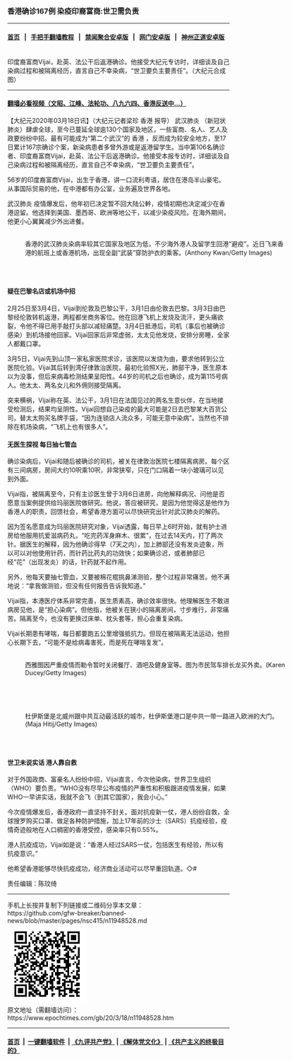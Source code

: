 ### 香港确诊167例 染疫印裔富商:世卫需负责
------------------------

#### [首页](https://github.com/gfw-breaker/banned-news/blob/master/README.md) &nbsp;&nbsp;|&nbsp;&nbsp; [手把手翻墙教程](https://github.com/gfw-breaker/guides/wiki) &nbsp;&nbsp;|&nbsp;&nbsp; [禁闻聚合安卓版](https://github.com/gfw-breaker/bn-android) &nbsp;&nbsp;|&nbsp;&nbsp; [网门安卓版](https://github.com/oGate2/oGate) &nbsp;&nbsp;|&nbsp;&nbsp; [神州正道安卓版](https://github.com/SzzdOgate/update) 



<div><img alt="" class="aligncenter wp-post-image" src="https://i.epochtimes.com/assets/uploads/2020/03/photo6307672736109013318@1200x1200-600x400.jpg"/>
<div class="red16 caption">
 印度裔富商Vijai，赴英、法公干后返港确诊。他接受大纪元专访时，详细谈及自己染病过程和被隔离经历，直言自己不幸染病，“世卫要负主要责任”。（大纪元合成图）
</div>
</div><hr/>

#### [翻墙必看视频（文昭、江峰、法轮功、八九六四、香港反送中...）](https://github.com/gfw-breaker/banned-news/blob/master/pages/link3.md)

<div><p>
 【大纪元2020年03月18日讯】（大纪元记者梁珍
 <ok href="https://www.epochtimes.com/gb/tag/%E9%A6%99%E6%B8%AF.html">
  香港
 </ok>
 报导）
 <ok href="https://www.epochtimes.com/gb/tag/%E6%AD%A6%E6%B1%89%E8%82%BA%E7%82%8E.html">
  武汉肺炎
 </ok>
 （新冠状肺炎）肆虐全球，至今已蔓延全球逾130个国家及地区，一些富商、名人、艺人及政要纷纷中招。最有可能成为“第二个武汉”的
 <ok href="https://www.epochtimes.com/gb/tag/%E9%A6%99%E6%B8%AF.html">
  香港
 </ok>
 ，反而成为较安全地方，至17日累计167宗确诊个案，新染病患者多曾外游或是返港留学生。当中第106名确诊者、印度裔富商Vijai，赴英、法公干后返港确诊。他接受本报专访时，详细谈及自己染病过程和被隔离经历，直言自己不幸染病，“世卫要负主要责任”。
</p>
<p>
 56岁的印度裔富商Vijai，出生于香港，讲一口流利粤语，居住在港岛半山豪宅。从事国际贸易的他，在中港都有办公室，业务遍及世界各地。
</p>
<p>
 <ok href="https://www.epochtimes.com/gb/tag/%E6%AD%A6%E6%B1%89%E8%82%BA%E7%82%8E.html">
  武汉肺炎
 </ok>
 疫情爆发后，他年初已决定暂不回大陆公龫，疫情初期也决定减少在香港逗留。他选择到美国、墨西哥、欧洲等地公干，以减少染疫风险。在海外期间，他更小心翼翼减少外出进餐。
</p>
<figure class="wp-caption aligncenter" id="attachment_11948544" style="width: 597px">
 <ok href="http://i.epochtimes.com/assets/uploads/2020/03/a1-2@1200x1200.jpg">
  <img alt="" class="wp-image-11948544 size-full" src="http://i.epochtimes.com/assets/uploads/2020/03/a1-2@1200x1200.jpg"/>
 </ok>
 <br/><figcaption class="wp-caption-text">
  香港的武汉肺炎染病率较其它国家及地区为低，不少海外港人及留学生回港“避疫”。近日飞来香港的航班上或香港机场，出现全副“武装”穿防护衣的乘客。(Anthony Kwan/Getty Images)
 </figcaption><br/>
</figure><br/>
<h4>
 疑在巴黎名店或机场中招
</h4>
<p>
 2月25日至3月4日，Vijai到伦敦及巴黎公干，3月1日由伦敦去巴黎。3月3日由巴黎经伦敦转机返港，两程都坐商务客位。他在回港飞机上发烧及流汗，更头痛欲裂，令他不得已用手敲打头部以减轻痛楚。3月4日抵港后，司机（事后也被确诊感染）到机场接他回家。Vijai回家后非常虚弱，太太见他发烧，安排分房睡，全家人都戴口罩。
</p>
<p>
 3月5日，Vijai先到山顶一家私家医院求诊，该医院以发烧为由，要求他转到公立医院化验。Vijai其后转到湾仔律敦治医院，最初化验照X光，肺部干净，医生原本以为没事，但后来病毒检测结果呈阳性。44岁的司机之后也确诊，成为第115号病人。他太太、两名女儿和外佣则接受隔离。
</p>
<p>
 突来横祸，Vijai称在英、法公干，3月1日在法国见过的两名生意伙伴，在当地接受检测后，结果均呈阴性。Vijai回想自己染疫的最大可能是2日去巴黎某大百货公司，替太太购买名牌手袋，“因为连锁店人流众多，可能无意中染病”。当然也不排除在机场染病，“飞机上也有很多人”。
</p>
<h4>
 无医生探视 每日抽七管血
</h4>
<p>
 确诊染病后，Vijai和随后被确诊的司机，被关在律敦治医院七楼隔离病房。每个区有三间病房，房间大约10呎乘10呎，非常狭窄，只在门口隔着一块小玻璃可以见到外面。
</p>
<p>
 Vijai指，被隔离至今，只有主诊医生曾于3月6日进房，向他解释病况、问他是否愿意当案例提供给玛丽医院做研究。他说，答应被研究，是因为他觉得这是他作为香港人的职责，回馈社会，希望香港方面可以尽快研究出针对武汉肺炎的解药。
</p>
<p>
 因为签名愿意成为玛丽医院研究对象，Vijai透露，每日早上6时开始，就有护士进房给他服用抗爱滋病药丸，“吃完药浑身麻木、很累”，在过去14天内，打了两次针。据医生的解释，因为他确诊得早（7天之内），加上肺部还没有发炎迹象，所以可以对他使用针药，而针药比药丸的功效快；如果确诊迟，或者肺部已经“花”（出现发炎）的话，针药就不起作用。
</p>
<p>
 另外，他每天要抽七管血，又要被棉花棍挑鼻涕测验，整个过程非常痛苦。他不满地说：“拿我做测验，但没有任何报告告诉我知道。”
</p>
<p>
 Vijai指，本港医疗体系非常完善，医生质素高，确诊效率很快。他理解医生不敢进病房见他，是“担心染病”。但他指，他被关在狭小的隔离房间，寸步难行，非常痛苦。隔离至今，也没有更换过床单、枕头套等，担心会重复染病。
</p>
<p>
 Vijai长期患有哮喘，每日都要跑五公里增强抵抗力。但现在被隔离无法运动，他担心长期下去，“可能不是给病毒害死，而是死在哮喘复发”。
</p>
<figure class="wp-caption aligncenter" id="attachment_11948552" style="width: 600px">
 <ok href="http://i.epochtimes.com/assets/uploads/2020/03/a1-3@1200x1200.jpg">
  <img alt="" class="wp-image-11948552 size-large" src="http://i.epochtimes.com/assets/uploads/2020/03/a1-3@1200x1200-600x397.jpg"/>
 </ok>
 <br/><figcaption class="wp-caption-text">
  西雅图因严重疫情而勒令暂时关闭餐厅、酒吧及健身室等。图为市民驾车排长龙买外卖。(Karen Ducey/Getty Images)
 </figcaption><br/>
</figure><br/>
<figure class="wp-caption aligncenter" id="attachment_11948553" style="width: 597px">
 <ok href="http://i.epochtimes.com/assets/uploads/2020/03/a1-4@1200x1200.jpg">
  <img alt="" class="wp-image-11948553 size-full" src="http://i.epochtimes.com/assets/uploads/2020/03/a1-4@1200x1200.jpg"/>
 </ok>
 <br/><figcaption class="wp-caption-text">
  杜伊斯堡是北威州跟中共互动最活跃的城市，杜伊斯堡港口是中共一带一路进入欧洲的大门。(Maja Hitij/Getty Images)
 </figcaption><br/>
</figure><br/>
<h4>
 世卫未说实话 港人靠自救
</h4>
<p>
 对于外国政商、富豪名人纷纷中招，Vijai直言，今次他染病，世界卫生组织（WHO）要负责。“WHO没有尽早公布疫情的严重性和积极跟进疫情发展，如果WHO一早讲实话，我就不会飞（到其它国家），我会小心。”
</p>
<p>
 今次疫情爆发后，香港政府一直坚持不封关。面对抗疫新一仗，港人纷纷自救，全球搜罗购买口罩、做足各种防护措施，加上17年前的沙士（SARS）抗疫经验，疫情奇迹般地在人口稠密的香港受控，感染率只有0.55%。
</p>
<p>
 港人抗疫成功，Vijai如是说：“香港人经过SARS一仗，包括医生有经验，所以有抗疫意识。”
</p>
<p>
 他希望香港能够尽快抗疫成功，经济商业活动可以尽早重回轨道。◇#
</p>
<p>
 责任编辑：陈玟绮
</p>
</div>
<hr/>
手机上长按并复制下列链接或二维码分享本文章：<br/>
https://github.com/gfw-breaker/banned-news/blob/master/pages/nsc415/n11948528.md <br/>
<a href='https://github.com/gfw-breaker/banned-news/blob/master/pages/nsc415/n11948528.md'><img src='https://github.com/gfw-breaker/banned-news/blob/master/pages/nsc415/n11948528.md.png'/></a> <br/>
原文地址（需翻墙访问）：https://www.epochtimes.com/gb/20/3/18/n11948528.htm


------------------------
#### [首页](https://github.com/gfw-breaker/banned-news/blob/master/README.md) &nbsp;|&nbsp; [一键翻墙软件](https://github.com/gfw-breaker/nogfw/blob/master/README.md) &nbsp;| [《九评共产党》](https://github.com/gfw-breaker/9ping.md/blob/master/README.md#九评之一评共产党是什么) | [《解体党文化》](https://github.com/gfw-breaker/jtdwh.md/blob/master/README.md) | [《共产主义的终极目的》](https://github.com/gfw-breaker/gczydzjmd.md/blob/master/README.md)


<img src='http://gfw-breaker.win/banned-news/pages/nsc415/n11948528.md' width='0px' height='0px'/>